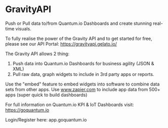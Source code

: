 # GravityAPI
Push or Pull data to/from Quantum.io Dashboards and create stunning real-time visuals.

To fully realise the power of the Gravity API and to get started for free, please see our API Portal:
https://gravityapi.gelato.io/ 

The Gravity API allows 2 thing:

1.  Push data into Quantum.io Dashboards for business agility (JSON & XML)
2.  Pull raw data, graph widgets to include in 3rd party apps or reports.

Use the "embed" feature to embed widgets into software to combine data sets from other apps.  Use www.zapier.com to include app data from 500+ apps (super quick to build dashboards)

For full information on Quantum.io KPI & IoT Dashboards visit: 
https://goquantum.io

Login/Register here: app.goquantum.io

